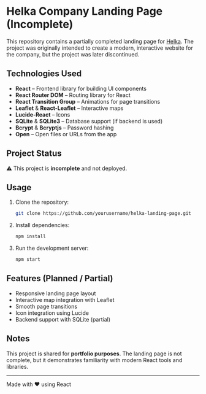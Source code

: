 
# Helka Company Landing Page (Incomplete)

This repository contains a partially completed landing page for [Helka](https://www.helka.com.tr/en). The project was originally intended to create a modern, interactive website for the company, but the project was later discontinued.  

## Technologies Used

- **React**  – Frontend library for building UI components  
- **React Router DOM**  – Routing library for React  
- **React Transition Group** – Animations for page transitions  
- **Leaflet** & **React-Leaflet**  – Interactive maps  
- **Lucide-React**  – Icons  
- **SQLite**  & **SQLite3**  – Database support (if backend is used)  
- **Bcrypt** & **Bcryptjs** – Password hashing  
- **Open** – Open files or URLs from the app  

## Project Status

⚠️ This project is **incomplete** and not deployed.  

## Usage

1. Clone the repository:
   ```bash
   git clone https://github.com/yourusername/helka-landing-page.git
   ```
2. Install dependencies:

   ```bash
   npm install
   ```
3. Run the development server:

   ```bash
   npm start
   ```

## Features (Planned / Partial)

* Responsive landing page layout
* Interactive map integration with Leaflet
* Smooth page transitions
* Icon integration using Lucide
* Backend support with SQLite (partial)

## Notes

This project is shared for **portfolio purposes**. The landing page is not complete, but it demonstrates familiarity with modern React tools and libraries.

---

Made with ❤️ using React

```


